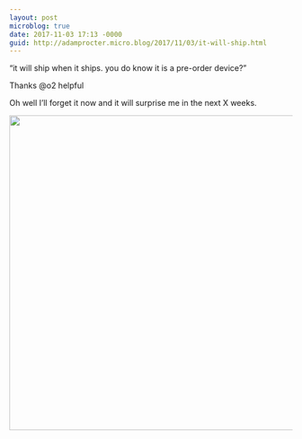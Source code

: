 ```yaml
---
layout: post
microblog: true
date: 2017-11-03 17:13 -0000
guid: http://adamprocter.micro.blog/2017/11/03/it-will-ship.html
---
```

“it will ship when it ships. you do know it is a pre-order device?”

Thanks @o2 helpful

Oh well I’ll forget it now and it will surprise me in the next X weeks.



<img src="http://discursive.adamprocter.co.uk/uploads/2017/360a930e1f.jpg" width="600" height="561" />
